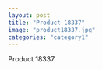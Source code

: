 ```yaml
---
layout: post
title: "Product 18337"
image: "product18337.jpg"
categories: "category1"
---
```

Product 18337
